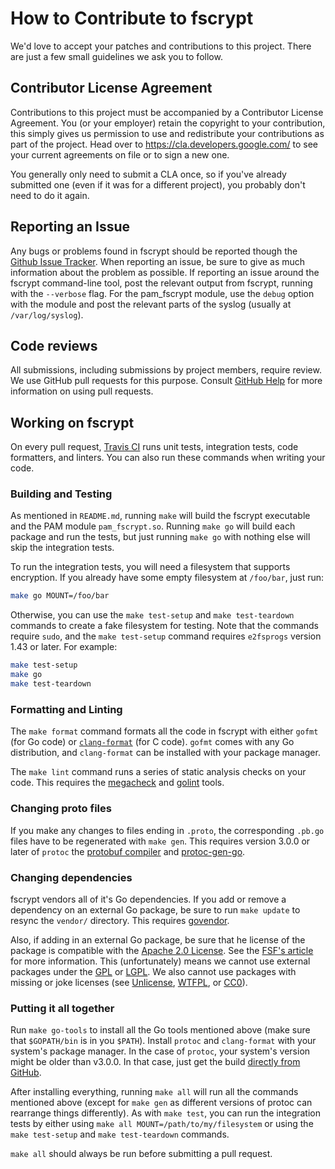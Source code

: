 # How to Contribute to fscrypt

We'd love to accept your patches and contributions to this project. There are
just a few small guidelines we ask you to follow.

## Contributor License Agreement

Contributions to this project must be accompanied by a Contributor License
Agreement. You (or your employer) retain the copyright to your contribution,
this simply gives us permission to use and redistribute your contributions as
part of the project. Head over to <https://cla.developers.google.com/> to see
your current agreements on file or to sign a new one.

You generally only need to submit a CLA once, so if you've already submitted one
(even if it was for a different project), you probably don't need to do it
again.

## Reporting an Issue

Any bugs or problems found in fscrypt should be reported though the 
[Github Issue Tracker](https://github.com/google/fscrypt/issues/new). When
reporting an issue, be sure to give as much information about the problem as
possible. If reporting an issue around the fscrypt command-line tool, post the
relevant output from fscrypt, running with the `--verbose` flag. For the
pam_fscrypt module, use the `debug` option with the module and post the relevant
parts of the syslog (usually at `/var/log/syslog`).

## Code reviews

All submissions, including submissions by project members, require review. We
use GitHub pull requests for this purpose. Consult
[GitHub Help](https://help.github.com/articles/about-pull-requests/) for more
information on using pull requests.

## Working on fscrypt

On every pull request, [Travis CI](https://travis-ci.org/google/fscrypt) runs
unit tests, integration tests, code formatters, and linters. You can also run
these commands when writing your code.

### Building and Testing

As mentioned in `README.md`, running `make` will build the fscrypt executable
and the PAM module `pam_fscrypt.so`. Running `make go` will build each package
and run the tests, but just running `make go` with nothing else will skip the
integration tests.

To run the integration tests, you will need a filesystem that supports
encryption. If you already have some empty filesystem at `/foo/bar`, just run:
```bash
make go MOUNT=/foo/bar
```

Otherwise, you can use the `make test-setup` and `make test-teardown` commands
to create a fake filesystem for testing. Note that the commands require `sudo`,
and the `make test-setup` command requires `e2fsprogs` version 1.43 or later.
For example:
```bash
make test-setup
make go
make test-teardown
```

### Formatting and Linting

The `make format` command formats all the code in fscrypt with either `gofmt`
(for Go code) or [`clang-format`](https://clang.llvm.org/docs/ClangFormat.html)
(for C code). `gofmt` comes with any Go distribution, and `clang-format` can be
installed with your package manager.

The `make lint` command runs a series of static analysis checks on your code.
This requires the
[megacheck](https://github.com/dominikh/go-tools/tree/master/cmd/megacheck) and
[golint](https://github.com/golang/lint) tools.

### Changing proto files

If you make any changes to files ending in `.proto`, the corresponding `.pb.go`
files have to be regenerated with `make gen`. This requires version 3.0.0 or
later of `protoc` the
[protobuf compiler](https://github.com/google/protobuf) and
[protoc-gen-go](https://github.com/golang/protobuf).

### Changing dependencies

fscrypt vendors all of it's Go dependencies. If you add or remove a dependency
on an external Go package, be sure to run `make update` to resync the `vendor/`
directory. This requires [govendor](https://github.com/kardianos/govendor).

Also, if adding in an external Go package, be sure that he license of the
package is compatible with the
[Apache 2.0 License](https://www.apache.org/licenses/LICENSE-2.0). See the
[FSF's article](https://www.gnu.org/licenses/license-list.html) for more
information. This (unfortunately) means we cannot use external packages under
the [GPL](https://choosealicense.com/licenses/gpl-3.0) or
[LGPL](https://choosealicense.com/licenses/lgpl-3.0/). We also cannot use
packages with missing or joke licenses (see [Unlicense](http://unlicense.org/), 
[WTFPL](http://www.wtfpl.net/), or
[CC0](https://creativecommons.org/publicdomain/zero/1.0/)).

### Putting it all together

Run `make go-tools` to install all the Go tools mentioned above (make sure that
`$GOPATH/bin` is in you `$PATH`). Install `protoc` and `clang-format` with your
system's package manager. In the case of `protoc`, your system's version might
be older than v3.0.0. In that case, just get the build
[directly from GitHub](https://github.com/google/protobuf/releases/latest).

After installing everything, running `make all` will run all the commands
mentioned above (except for `make gen` as different versions of protoc can
rearrange things differently). As with `make test`, you can run the integration
tests by either using `make all MOUNT=/path/to/my/filesystem` or using the
`make test-setup` and `make test-teardown` commands.

`make all` should always be run before submitting a pull request.
